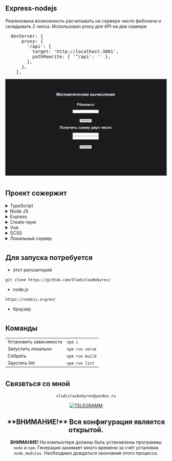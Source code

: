 
## Express-nodejs
Реализована возможность расчитывать на сервере число фибоначи и складывать 2 чилса.
Использовал proxy для API на дев сервере

<pre>
  devServer: {
      proxy: {
        '/api': {
          target: 'http://localhost:3001',
          pathRewrite: { '^/api': '' },
        },
      },
    },
</pre>

![Lax 2.0 Gif](./README/readme.gif)

#
## Проект сожержит

<details>
  <summary >TypeScript</summary>

  [Что это?](https://www.typescriptlang.org/)

    TypeScript is JavaScript with syntax for types.
    TypeScript is a strongly typed programming language that builds on JavaScript, giving you better tooling at any scale.



</details>
<details>
  <summary >Node JS</summary>

  [Что это?](https://nodejs.org/en/)

    Node.js® — это JavaScript-окружение построенное на движке Chrome V8.

    Запущен на localhost:3001

</details>

<details>
  <summary >Express</summary>

  [Что это?](https://expressjs.com/ru/

    Express
    Быстрый, гибкий, минималистичный веб-фреймворк для приложений Node.js

</details>



<details >
  <summary >Create-layer</summary>
 
  [Что это?](https://github.com/Nelkor/create-layer) 
 
   Используя create-layer, мы создаём основу для нового проекта.
</details>

<details>
  <summary >Vue</summary>

  [Что это?](https://vuejs.org/)

    Прогрессивный JavaScript-фреймворк

</details>

<details>
  <summary>SCSS</summary>
 
  [Что это?](https://sass-scss.ru/)  
  Препроцессор css
</details> 


<details>
  <summary>Локальный сервер</summary>
 
  [Что это?](https://ru.wikipedia.org/wiki/Localhost) 
 
  По умолчанию [localhost:5445](http://localhost:5445).
</details>


# 
## Для запуска потребуется
- этот репозиторий 
 ```
git clone https://github.com/VladislavBobyrev/
```
- node.js 
 
```
https://nodejs.org/en/
```

- браузер

#
## Команды

|                        |                       |
|------------------------|:----------------------|
| Установить зависимости | `npm i`               |
| Запустить локально     | `npm run serve`       |
| Собрать                | `npm run build`       |
| Заустить lint          | `npm run lint`        |
 
#
## Связвться со мной
<div align='center'> 
 
 ```
vladislavbobyrev@yandex.ru
```
 
 [![TELEGRAMM](https://img.shields.io/badge/telegramm-4285F4?style=for-the-badge&logo=read-the-docs&logoColor=white)](https://t.me/VladislavBobyrev)

 </div>
 
<div align="center">
  <h2>**ВНИМАНИЕ!**  Вся конфигурация является открытой. </h2>
 
**ВНИМАНИЕ!** На компьютере должны быть установлены программы `node` и `npm`.
Генерация  занимает много времени за счёт
установки `node_modules`. Необходимо дождаться окончания этого процесса.
 
</div>
